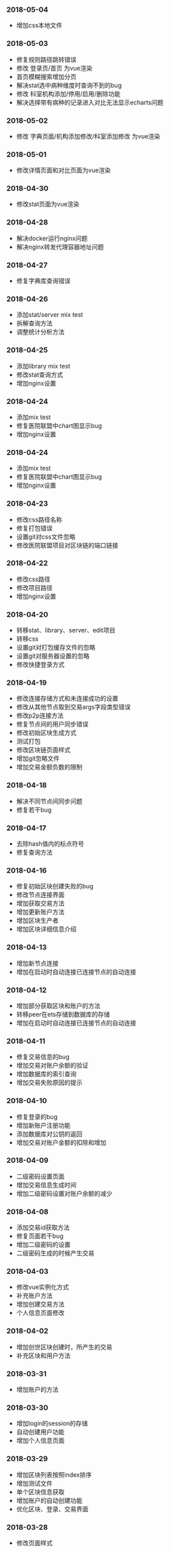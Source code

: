 ### 2018-05-04
* 增加css本地文件
### 2018-05-03
* 修复规则路径跳转错误
* 修改 登录页/首页 为vue渲染
* 首页模糊搜索增加分页
* 解决stat选中病种维度时查询不到的bug
* 修改 科室机构添加/停用/启用/删除功能
* 解决选择带有病种的记录进入对比无法显示echarts问题
### 2018-05-02
* 修改 字典页面/机构添加修改/科室添加修改 为vue渲染
### 2018-05-01
* 修改详情页面和对比页面为vue渲染
### 2018-04-30
* 修改stat页面为vue渲染
### 2018-04-28
* 解决docker运行nginx问题
* 解决nginx转发代理容器地址问题
### 2018-04-27
* 修复字典库查询错误
### 2018-04-26
* 添加stat/server mix test
* 拆解查询方法
* 调整统计分析方法
### 2018-04-25
* 添加library mix test
* 修改stat查询方式
* 增加nginx设置
### 2018-04-24
* 添加mix test
* 修复医院联盟中chart图显示bug
* 增加nginx设置
### 2018-04-24
* 添加mix test
* 修复医院联盟中chart图显示bug
* 增加nginx设置
### 2018-04-23
* 修改css路径名称
* 修复打包错误
* 设置git对css文件忽略
* 修改医院联盟项目对区块链的端口链接
### 2018-04-22
* 修改css路径
* 修改项目路径
* 增加nginx设置
### 2018-04-20
* 转移stat、library、server、edit项目
* 转移css
* 设置git对打包缓存文件的忽略
* 设置git对服务器设置的忽略
* 修改快捷登录方式
### 2018-04-19
* 修改连接存储方式和未连接成功的设置
* 修改从其他节点取到交易args字段类型错误
* 修改p2p连接方法
* 修复节点间的用户同步错误
* 修改初始区块生成方式
* 测试打包
* 修改区块链页面样式
* 增加git忽略文件
* 增加交易金额负数的限制
### 2018-04-18
* 解决不同节点间同步问题
* 修复若干bug
### 2018-04-17
* 去除hash值内的标点符号
* 修复查询方法
### 2018-04-16
* 修复初始区块创建失败的bug
* 修改节点连接界面
* 增加获取交易方法
* 增加更新账户方法
* 增加区块生产者
* 增加区块详细信息介绍
### 2018-04-13
* 增加新节点连接
* 增加在启动时自动连接已连接节点的自动连接
### 2018-04-12
* 增加部分获取区块和账户的方法
* 转移peer在ets存储到数据库的存储
* 增加在启动时自动连接已连接节点的自动连接
### 2018-04-11
* 修复交易信息的bug
* 增加交易对账户余额的验证
* 增加数据库的索引查询
* 增加交易失败原因的提示
### 2018-04-10
* 修复登录的bug
* 增加新账户注册功能
* 添加数据库对公钥的返回
* 增加交易对账户金额的扣除和增加
### 2018-04-09
* 二级密码设置页面
* 增加交易信息生成时间
* 增加二级密码设置对账户余额的减少
### 2018-04-08
* 添加交易id获取方法
* 修复页面若干bug
* 增加二级密码的设置
* 二级密码生成的时候产生交易
### 2018-04-03
* 修改vue实例化方式
* 补充账户方法
* 增加创建交易方法
* 个人信息页面修改
### 2018-04-02
* 增加创世区块创建时，所产生的交易
* 补充区块和用户方法
### 2018-03-31
* 增加账户的方法
### 2018-03-30
* 增加login的session的存储
* 自动创建用户功能
* 增加个人信息页面
### 2018-03-29
* 增加区块列表按照index排序
* 增加测试文件
* 单个区块信息获取
* 增加账户的自动创建功能
* 优化区块、登录、交易界面
### 2018-03-28
* 修改页面样式
